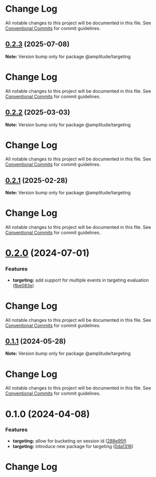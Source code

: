 # Change Log

All notable changes to this project will be documented in this file. See
[Conventional Commits](https://conventionalcommits.org) for commit guidelines.

## [0.2.3](https://github.com/amplitude/Amplitude-TypeScript/compare/@amplitude/targeting@0.2.2...@amplitude/targeting@0.2.3) (2025-07-08)

**Note:** Version bump only for package @amplitude/targeting

# Change Log

All notable changes to this project will be documented in this file. See
[Conventional Commits](https://conventionalcommits.org) for commit guidelines.

## [0.2.2](https://github.com/amplitude/Amplitude-TypeScript/compare/@amplitude/targeting@0.2.1...@amplitude/targeting@0.2.2) (2025-03-03)

**Note:** Version bump only for package @amplitude/targeting

# Change Log

All notable changes to this project will be documented in this file. See
[Conventional Commits](https://conventionalcommits.org) for commit guidelines.

## [0.2.1](https://github.com/amplitude/Amplitude-TypeScript/compare/@amplitude/targeting@0.2.0...@amplitude/targeting@0.2.1) (2025-02-28)

**Note:** Version bump only for package @amplitude/targeting

# Change Log

All notable changes to this project will be documented in this file. See
[Conventional Commits](https://conventionalcommits.org) for commit guidelines.

# [0.2.0](https://github.com/amplitude/Amplitude-TypeScript/compare/@amplitude/targeting@0.1.1...@amplitude/targeting@0.2.0) (2024-07-01)

### Features

- **targeting:** add support for multiple events in targeting evaluation
  ([fbe083e](https://github.com/amplitude/Amplitude-TypeScript/commit/fbe083e3782f07805b7f146778de663899b1afbd))

# Change Log

All notable changes to this project will be documented in this file. See
[Conventional Commits](https://conventionalcommits.org) for commit guidelines.

## [0.1.1](https://github.com/amplitude/Amplitude-TypeScript/compare/@amplitude/targeting@0.1.0...@amplitude/targeting@0.1.1) (2024-05-28)

**Note:** Version bump only for package @amplitude/targeting

# Change Log

All notable changes to this project will be documented in this file. See
[Conventional Commits](https://conventionalcommits.org) for commit guidelines.

# 0.1.0 (2024-04-08)

### Features

- **targeting:** allow for bucketing on session id
  ([288e95f](https://github.com/amplitude/Amplitude-TypeScript/commit/288e95f2fd24ed654567d40cf75e847fa5973351))
- **targeting:** introduce new package for targeting
  ([0da1316](https://github.com/amplitude/Amplitude-TypeScript/commit/0da131638fbd7b92386eb2897a8b689b09a7a22f))

# Change Log
